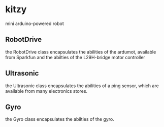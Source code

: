 kitzy
=====
mini arduino-powered robot

RobotDrive
----------
the RobotDrive class encapsulates the abilities of the ardumot, available from
Sparkfun and the abilties of the L29H-bridge motor controller

Ultrasonic
----------
the Ultrasonic class encapsulates the abilities of a ping sensor, which are 
available from many electronics stores.

Gyro
----
the Gyro class encapsulates the abilties of the <blah blah I cant remember> 
gyro.


